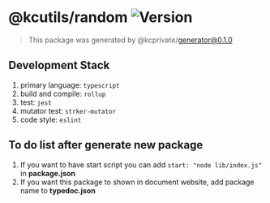 # @kcutils/random ![Version][pkg_version]

> This package was generated by @kcprivate/generator@0.1.0

## Development Stack

1. primary language: `typescript`
2. build and compile: `rollup`
3. test: `jest`
4. mutator test: `strker-mutator`
5. code style: `eslint`

## To do list after generate new package

1. If you want to have start script you can add `start: "node lib/index.js"` in **package.json**
2. If you want this package to shown in document website, add package name to **typedoc.json**

[pkg_version]: https://img.shields.io/github/package-json/v/kamontat/kcutils?filename=packages%2Fpublic%2Frandom%2Fpackage.json&style=flat-square
